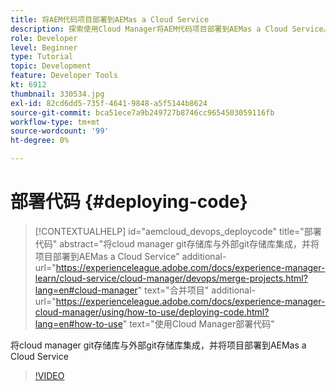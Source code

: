 ```yaml
---
title: 将AEM代码项目部署到AEMas a Cloud Service
description: 探索使用Cloud Manager将AEM代码项目部署到AEMas a Cloud Service。
role: Developer
level: Beginner
type: Tutorial
topic: Development
feature: Developer Tools
kt: 6912
thumbnail: 330534.jpg
exl-id: 82cd6dd5-735f-4641-9848-a5f5144b8624
source-git-commit: bca51ece7a9b249727b8746cc9654503059116fb
workflow-type: tm+mt
source-wordcount: '99'
ht-degree: 0%

---
```


# 部署代码 {#deploying-code}

>[!CONTEXTUALHELP]
>id="aemcloud_devops_deploycode"
>title="部署代码"
>abstract="将cloud manager git存储库与外部git存储库集成，并将项目部署到AEMas a Cloud Service"
>additional-url="https://experienceleague.adobe.com/docs/experience-manager-learn/cloud-service/cloud-manager/devops/merge-projects.html?lang=en#cloud-manager" text="合并项目"
>additional-url="https://experienceleague.adobe.com/docs/experience-manager-cloud-manager/using/how-to-use/deploying-code.html?lang=en#how-to-use" text="使用Cloud Manager部署代码"

将cloud manager git存储库与外部git存储库集成，并将项目部署到AEMas a Cloud Service

>[!VIDEO](https://video.tv.adobe.com/v/330534/?quality=12&learn=on)

